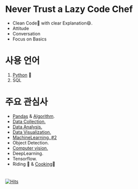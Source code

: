# Never Trust a Lazy Code Chef
* Clean Code🤔 with clear Explanation😄.
* Attitude
* Conversation
* Focus on Basics

# 사용 언어
1. [Python](https://github.com/SeWonKwon/Python_from_scratch) 🐍
2. SQL

# 주요 관심사
* [Pandas](https://github.com/SeWonKwon/Pandas-Numpy) & [Algorithm](https://github.com/SeWonKwon/Python_from_scratch/tree/main/Python_Algorithm).
* [Data Collection.](https://github.com/SeWonKwon/Data_Collection)
* [Data Analysis.](https://github.com/SeWonKwon/Data_Analysis)
* [Data Visualization.](https://github.com/SeWonKwon/Data_Visualization)
* [MachineLearning.](https://github.com/SeWonKwon/Machine_Learning),[#2](https://github.com/SeWonKwon/ML_training)
* Object Detection.
* [Computer vision.](https://github.com/SeWonKwon/OpenCV)
* DeepLearning.
* Tensorflow.
* Riding 🚴 & [Cooking](https://chef-sewon.github.io)🔪 

#  
[![Hits](https://hits.seeyoufarm.com/api/count/incr/badge.svg?url=https%3A%2F%2Fgithub.com%2FSeWonKwon&count_bg=%2379C83D&title_bg=%23555555&icon=&icon_color=%23E7E7E7&title=hello&edge_flat=true)](https://hits.seeyoufarm.com) 


<!--
**SeWonKwon/SeWonKwon** is a ✨ _special_ ✨ repository because its `README.md` (this file) appears on your GitHub profile.

Here are some ideas to get you started:

- IMOGE
- 🔭 I’m currently working on ...
- 🌱 I’m currently learning ...
- 👯 I’m looking to collaborate on ...
- 🤔 I’m looking for help with ...
- 💬 Ask me about ...
- 📫 How to reach me: ...
- 😄 Pronouns: ...
- ⚡ Fun fact: ...
-->
